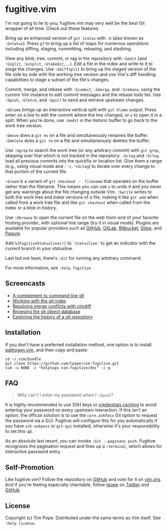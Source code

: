 # fugitive.vim

I'm not going to lie to you; fugitive.vim may very well be the best
Git wrapper of all time.  Check out these features:

Bring up an enhanced version of `git status` with `:G` (also known as
`:Gstatus`).  Press `g?` to bring up a list of maps for numerous operations
including diffing, staging, committing, rebasing, and stashing.

View any blob, tree, commit, or tag in the repository with `:Gedit` (and
`:Gsplit`, `:Gvsplit`, `:Gtabedit`, ...).  Edit a file in the index and
write to it to stage the changes.  Use `:Gdiffsplit` to bring up the staged
version of the file side by side with the working tree version and use
Vim's diff handling capabilities to stage a subset of the file's
changes.

Commit, merge, and rebase with `:Gcommit`, `:Gmerge`, and `:Grebase`, using
the current Vim instance to edit commit messages and the rebase todo list.
Use `:Gpush`, `:Gfetch`, and `:Gpull` to send and retrieve upstream changes.

`:Gblame` brings up an interactive vertical split with `git blame`
output.  Press enter on a line to edit the commit where the line
changed, or `o` to open it in a split.  When you're done, use `:Gedit`
in the historic buffer to go back to the work tree version.

`:Gmove` does a `git mv` on a file and simultaneously renames the
buffer.  `:Gdelete` does a `git rm` on a file and simultaneously deletes
the buffer.

Use `:Ggrep` to search the work tree (or any arbitrary commit) with
`git grep`, skipping over that which is not tracked in the repository.
`:Gclog` and `:Gllog` load all previous commits into the quickfix or location
list.  Give them a range (e.g., using visual mode and `:'<,'>Gclog`) to
iterate over every change to that portion of the current file.

`:Gread` is a variant of `git checkout -- filename` that operates on the
buffer rather than the filename.  This means you can use `u` to undo it
and you never get any warnings about the file changing outside Vim.
`:Gwrite` writes to both the work tree and index versions of a file,
making it like `git add` when called from a work tree file and like
`git checkout` when called from the index or a blob in history.

Use `:Gbrowse` to open the current file on the web front-end of your favorite
hosting provider, with optional line range (try it in visual mode).  Plugins
are available for popular providers such as [GitHub][rhubarb.vim],
[GitLab][fugitive-gitlab.vim], [Bitbucket][fubitive.vim],
[Gitee][fugitive-gitee.vim], and [Pagure][pagure].

[rhubarb.vim]: https://github.com/tpope/vim-rhubarb
[fugitive-gitlab.vim]: https://github.com/shumphrey/fugitive-gitlab.vim
[fubitive.vim]: https://github.com/tommcdo/vim-fubitive
[fugitive-gitee.vim]: https://github.com/linuxsuren/fugitive-gitee.vim
[pagure]: https://github.com/FrostyX/vim-fugitive-pagure

Add `%{FugitiveStatusline()}` to `'statusline'` to get an indicator
with the current branch in your statusline.

Last but not least, there's `:Git` for running any arbitrary command.

For more information, see `:help fugitive`.

## Screencasts

* [A complement to command line git](http://vimcasts.org/e/31)
* [Working with the git index](http://vimcasts.org/e/32)
* [Resolving merge conflicts with vimdiff](http://vimcasts.org/e/33)
* [Browsing the git object database](http://vimcasts.org/e/34)
* [Exploring the history of a git repository](http://vimcasts.org/e/35)

## Installation

If you don't have a preferred installation method, one option is to install
[pathogen.vim](https://github.com/tpope/vim-pathogen), and then copy
and paste:

    cd ~/.vim/bundle
    git clone https://github.com/tpope/vim-fugitive.git
    vim -u NONE -c "helptags vim-fugitive/doc" -c q

## FAQ

> Why can't I enter my password when I `:Gpush`?

It is highly recommended to use SSH keys or [credentials caching][] to avoid
entering your password on every upstream interaction.  If this isn't an
option, the official solution is to use the `core.askPass` Git option to
request the password via a GUI.  Fugitive will configure this for you
automatically if you have `ssh-askpass` or `git-gui` installed; otherwise it's
your responsibility to set this up.

As an absolute last resort, you can invoke `:Git --paginate push`.  Fugitive
recognizes the pagination request and fires up a `:terminal`, which allows for
interactive password entry.

[credentials caching]: https://help.github.com/en/articles/caching-your-github-password-in-git

## Self-Promotion

Like fugitive.vim? Follow the repository on
[GitHub](https://github.com/tpope/vim-fugitive) and vote for it on
[vim.org](http://www.vim.org/scripts/script.php?script_id=2975).  And if
you're feeling especially charitable, follow [tpope](http://tpo.pe/) on
[Twitter](http://twitter.com/tpope) and
[GitHub](https://github.com/tpope).

## License

Copyright (c) Tim Pope.  Distributed under the same terms as Vim itself.
See `:help license`.
